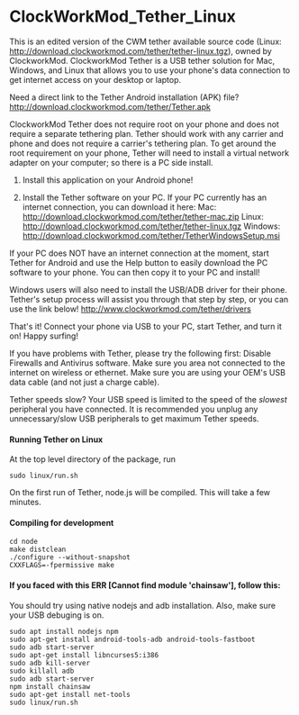 # ClockWorkMod_Tether_Linux

This is an edited version of the CWM tether available source code (Linux: http://download.clockworkmod.com/tether/tether-linux.tgz), owned by ClockworkMod. ClockworkMod Tether is a USB tether solution for Mac, Windows, and Linux that allows you to use your phone's data connection to get internet access on your desktop or laptop.

Need a direct link to the Tether Android installation (APK) file?
http://download.clockworkmod.com/tether/Tether.apk

ClockworkMod Tether does not require root on your phone and does not require a separate tethering plan. Tether should work with any carrier and phone and does not require a carrier's tethering plan. To get around the root requirement on your phone, Tether will need to install a virtual network adapter on your computer; so there is a PC side install.

1) Install this application on your Android phone!

2) Install the Tether software on your PC. If your PC currently has an internet connection, you can download it here:
Mac: http://download.clockworkmod.com/tether/tether-mac.zip
Linux: http://download.clockworkmod.com/tether/tether-linux.tgz
Windows: http://download.clockworkmod.com/tether/TetherWindowsSetup.msi

If your PC does NOT have an internet connection at the moment, start Tether for Android and use the Help button to easily download the PC software to your phone. You can then copy it to your PC and install!

Windows users will also need to install the USB/ADB driver for their phone. Tether's setup process will assist you through that step by step, or you can use the link below!
http://www.clockworkmod.com/tether/drivers

That's it! Connect your phone via USB to your PC, start Tether, and turn it on! Happy surfing!

If you have problems with Tether, please try the following first:
Disable Firewalls and Antivirus software.
Make sure you area not connected to the internet on wireless or ethernet.
Make sure you are using your OEM's USB data cable (and not just a charge cable).

Tether speeds slow?
Your USB speed is limited to the speed of the *slowest* peripheral you have connected. It is recommended you unplug any unnecessary/slow USB peripherals to get maximum Tether speeds.


#### Running Tether on Linux

At the top level directory of the package, run

    sudo linux/run.sh

On the first run of Tether, node.js will be compiled. This will take a few minutes.

#### Compiling for development

    cd node
    make distclean
    ./configure --without-snapshot
    CXXFLAGS=-fpermissive make

#### If you faced with this ERR [Cannot find module 'chainsaw'], follow this:
  You should try using native nodejs and adb installation. Also, make sure your USB debuging is on.
    
    sudo apt install nodejs npm
    sudo apt-get install android-tools-adb android-tools-fastboot
    sudo adb start-server
    sudo apt-get install libncurses5:i386
    sudo adb kill-server
    sudo killall adb
    sudo adb start-server
    npm install chainsaw
    sudo apt-get install net-tools
    sudo linux/run.sh
    
